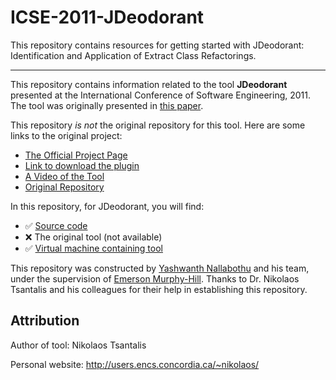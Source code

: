 # ICSE-2011-JDeodorant
This repository contains resources for getting started with JDeodorant: Identification and Application of Extract Class Refactorings.

***

This repository contains information related to the tool **JDeodorant** presented at the International Conference of Software Engineering, 2011. The tool was originally presented in [this paper](http://dl.acm.org/citation.cfm?doid=1985793.1985989).

This repository _is not_ the original repository for this tool. Here are some links to the original project:

* [The Official Project Page](http://users.encs.concordia.ca/~nikolaos/jdeodorant/)
* [Link to download the plugin](http://marketplace.eclipse.org/content/jdeodorant)
* [A Video of the Tool](https://www.youtube.com/watch?v=h8K2M-lbDYo)
* [Original Repository](https://github.com/tsantalis/JDeodorant)


In this repository, for JDeodorant, you will find:

* :white_check_mark: [Source code](.)
* :x: The original tool (not available)
* :white_check_mark: [Virtual machine containing tool](http://go.ncsu.edu/SE-tool-VMs)

This repository was constructed by [Yashwanth Nallabothu](https://github.com/YashwanthAsh) and his team, under the supervision of [Emerson Murphy-Hill](https://github.com/CaptainEmerson). Thanks to Dr. Nikolaos Tsantalis and his colleagues for their help in establishing this repository.

## Attribution

Author of tool: Nikolaos Tsantalis
 
Personal website: http://users.encs.concordia.ca/~nikolaos/
